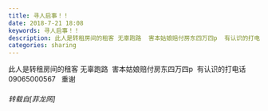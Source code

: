 ```yaml
---
title: 寻人启事！！
date: 2018-7-21 18:08
keywords: 寻人启事！！
description: 此人是转租房间的租客 无辜跑路  害本姑娘赔付房东四万四p  有认识的打电话09065000567   重谢
categories: sharing
---
```

<td class="t_f" id="postmessage_1536177">

此人是转租房间的租客 无辜跑路  害本姑娘赔付房东四万四p  有认识的打电话09065000567   重谢</td>
###### 转载自[菲龙网]